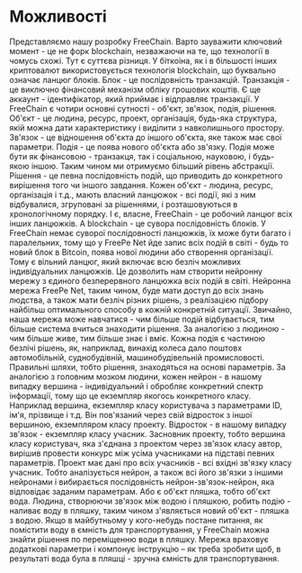 # Можливості

Представляємо нашу розробку FreeChain. Варто зауважити ключовий момент - це не форк blockchain, незважаючи на те, що технології в чомусь схожі. Тут є суттєва різниця. У біткоіна, як і в більшості інших криптовалют використовується технологія blockchain, що буквально означає ланцюг блоків. Блок - це послідовність транзакцій. Транзакція - це виключно фінансовий механізм обліку грошових коштів. Є ще аккаунт - ідентифікатор, який приймає і відправляє транзакції.
У FreeChain є чотири основні сутності - об'єкт, зв'язок, подія, рішення.
Об'єкт - це людина, ресурс, проект, організація, будь-яка структура, якій можна дати характеристику і виділити з навколишнього простору.
Зв'язок - це відношення об'єкта до іншого об'єкта, яке також має свої параметри.
Подія - це поява нового об'єкта або зв'язку.
Подія може бути як фінансовою - транзакця, так і соціальною, науковою, і будь-якою іншою. Таким чином ми отримуємо більший рівень абстракції.
Рішення - це певна послідовність подій, що приводить до конкретного вирішення того чи іншого завдання.
Кожен об'єкт - людина, ресурс, організація і т.д., мають власний ланцюжок - всі події, які з ним відбувалися, згруповані за рішеннями, і розташовуються в хронологічному порядку.
І є, власне, FreeChain - це робочий ланцюг всіх інших ланцюжків. А blockchain - це сувора послідовність блоків. У FreeChain немає суворої послідовності ланцюжків, їх може бути багато і паралельних, тому що у FreePe Net йде запис всіх подій в світі - будь то новий блок в Bitcoin, поява нової людини або створення організації. Тому є вільний ланцюг, який включає всю безліч можливих індивідуальних ланцюжків.
Це дозволить нам створити нейронну мережу з єдиного безперервного ланцюжка всіх подій в світі. Нейронна мережа FreePe Net, таким чином, буде мати доступ до всіх знань людства, а також мати безліч різних рішень, з реалізацією підбору найбільш оптимального способу в кожній конкретній ситуації. Звичайно, наша мережа може навчатися - чим більше подій відбувається, тим більше система вчиться знаходити рішення. За аналогією з людиною - чим більше живе, тим більше знає і вміє. Кожна подія є частиною безлічі рішень, як, наприклад, винахід колеса дало поштовх автомобільній, суднобудівній, машинобудівельній промисловості.
Правильні шляхи, тобто рішення, знаходяться на основі параметрів. За аналогією з головним мозком людини, кожен нейрон - в нашому випадку вершина - індивідуальний і обробляє конкретний спектр інформації, тому що це екземпляр якогось конкретного класу. Наприклад вершина, екземпляр класу користувача з параметрами ID, ім'я, прізвище і т.д. Він пов'язаний через свій відросток з іншої вершиною, екземпляром класу проекту. Відросток - в нашому випадку зв'язок - екземпляр класу учасник.
Засновник проекту, тобто вершина класу користувач, яка з'єднана з проектом через зв'язок класу автор, вирішив провести конкурс між усіма учасниками на підставі певних параметрів. Проект має дані про всіх учасників - всі вхідні зв'язку класу учасник. Тобто аналізується нейрон, а також всі його зв'язки з іншими нейронами і вибирається послідовність нейрон-зв'язок-нейрон, яка відповідає заданим параметрам. Або є об'єкт пляшка, тобто об'єкт вода. Людина, створюючи зв'язок між водою і пляшкою, робить подію - наливає воду в пляшку, таким чином з'являється новий об'єкт - пляшка з водою. Якщо в майбутньому у кого-небудь постане питання, як помістити воду в ємність для транспортування, у FreeChain можна знайти рішення по переміщенню води в пляшку. Мережа враховує додаткові параметри і компонує інструкцію – як треба зробити щоб, в результаті вода була в пляшці - зручна ємність для транспортування.
